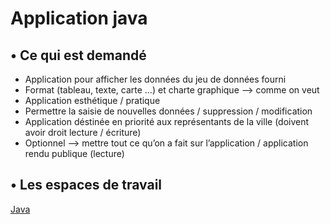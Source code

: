 # Application java

## • Ce qui est demandé

- Application pour afficher les données du jeu de données fourni
- Format (tableau, texte, carte …) et charte graphique —> comme on veut
- Application esthétique / pratique
- Permettre la saisie de nouvelles données / suppression / modification
- Application déstinée en priorité aux représentants de la ville (doivent avoir droit lecture / écriture)
- Optionnel —> mettre tout ce qu’on a fait sur l’application / application rendu publique (lecture)

## • Les espaces de travail

[Java](Application%20java/Java.md)